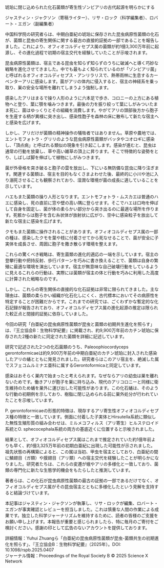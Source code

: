 琥珀に閉じ込められた化石菌類が寄生性ゾンビアリの古代起源を明らかにする  

ジャスティン・ジャクソン（寄稿ライター）、リサ・ロック（科学編集者）、ロバート・エガン（副編集者）  

中国科学院の研究者らは、中期白亜紀の琥珀に保存された昆虫病原性菌類の化石が、菌類と昆虫の寄生関係に関する最古の直接的証拠の一部であることを報告しました。これにより、オフィオコルディセプス属の菌類が約1億3,300万年前に起源し、その進化過程で初期の宿主交代を経験していたことが示唆されます。  

昆虫病原性菌類は、宿主である昆虫を知らず知らずのうちに破滅へと導く巧妙な戦略を進化させてきました。中でも最もよく知られているのが「ゾンビアリ菌」と呼ばれるオフィオコルディセプス・アンリラリスで、熱帯雨林に生息するカーペンターアリに感染します。菌がアリの体内に侵入すると、宿主の神経系を乗っ取り、巣の安全な場所を離れてしまうよう強制します。  

感染したアリはまるで操り人形のように六本足で歩き、コロニーの上方にある植物へと登り、葉に顎を噛みつきます。最後の力を振り絞って葉にしがみついたまま死に、菌はゆっくりとその組織を消費します。やがてアリの頭部後方から胞子を生産する柄が異様に突き出し、感染性胞子を森林の床に散布して新たな宿主へと感染を広げます。  

しかし、アリだけが菌類の精神操作の犠牲者ではありません。草原や農地では、エントモフォトラ・グリリのような昆虫病原性菌類がバッタやコオロギに感染し、「頂点病」と呼ばれる類似の現象を引き起こします。感染が進むと、昆虫は通常の行動を放棄し、草や高い雑草の頂上に昇ります。そこで特徴的な姿勢をとり、しばしば脚を伸ばして植物にしがみつきます。  

菌が外骨格を突き破ると胞子の雲を放出し、下にいる無防備な昆虫に降り注ぎます。関連する菌類は、宿主を目的もなくさまよわせた後、最終的に小川や池に入り溺死させることも観察されており、湿潤な環境が菌の成長に適していることを示しています。  

ハエもまた菌類の操り人形となります。エントモフォトラ・ムスカエは普通のハエに感染し、死の直前に窓や壁の高い隅に登らせます。そこでハエは口吻を伸ばして自身を固定し、菌が体の柔らかい部分から突き出るのに最適な場所を作ります。死骸からは胞子を含む糸状体が放射状に広がり、空中に感染粒子を放出して新たな宿主に感染を広げます。  

クモもまた菌類に操作されることがあります。オフィオコルディセプス属の一部の種は、感染したクモを葉や枝に付着させてから死なせることで、菌が安全に子実体を成長させ、周囲に胞子を撒き散らす環境を整えます。  

これらの驚くべき戦略は、寄生菌類の進化的適応の一端を示しています。宿主の登攀行動や把持反射、歩行パターンを巧みに書き換えることで、菌類は自身の繁殖に最適な環境を演出しています。宿主が無意味な自己破壊行動をしているように見えるこれらの行動は、実際には菌類が宿主の体と行動を巧みに利用した高度に計算された戦略なのです。  

しかし、これらの寄生関係の直接的な化石証拠は非常に限られてきました。主な理由は、菌類の柔らかい組織が化石化しにくく、古代標本においてその病原性を特定することが困難だからです。これまでの研究では、ごくわずかな暫定的な化石記録が報告されており、オフィオコルディセプス属の進化起源の推定は限られた較正点と間接的証拠に依存していました。  

今回の研究「白亜紀の昆虫病原性菌類が昆虫と菌類の初期共生進化を照らす」は、『王立協会B：生物科学紀要』に掲載され、約9,900万年前のカチン琥珀に保存された2種の新たに同定された菌類を詳細に記述しています。  

研究で記述された2つの化石菌類のうち、Paleoophiocordyceps gerontoformicaeは約9,900万年前の中期白亜紀のカチン琥珀に封入された感染したアリの蛹とともに発見されました。研究者らはこのアリ宿主を、絶滅した属でスフェコムルミナエ亜科に属するGerontoformicaと同定しています。  

感染はおそらく巣内で始まったと考えられます。なぜならアリの幼虫は巣を離れないためです。働きアリが胞子を巣に持ち込み、現代のアリコロニーと同様に衛生維持のため蛹を巣外に運び出した可能性があります。この化石蛹は、そのような行動の初期例を示しており、樹脂に閉じ込められる前に巣外処分が行われていたことを示唆しています。  

P. gerontoformicaeの形態的特徴は、現存するアリ寄生性オフィオコルディセプス種の特徴と一致しています。側面に付着した子実体とHirsutella系統に類似した無性生殖形質の組み合わせは、ミルメコフィルス（アリ寄生）ヒルステロイド系統とO. sphecocephala系統の両方の基底近くに位置すると示唆されました。

結果として、オフィオコルディセプス属はこれまで推定されていた約1億年前よりも早く、約1億3,325万年前の初期白亜紀に出現した可能性が示されました。祖先状態の再構築によると、この属は当初、甲虫を宿主としており、白亜紀の間に鱗翅目（ガ類）や膜翅目（アリ類）への宿主交代を経験したことが明らかになりました。研究者たちは、これらの変遷が蛾やアリの多様化と一致しており、菌類の専門化に新たな生態学的機会をもたらしたと推測しています。

著者らは、この化石が昆虫病原性菌類の最古の証拠の一部であるだけでなく、オフィオコルディセプス属がその昆虫宿主とともに多様化したという見解を支持すると結論づけています。

本記事はジャスティン・ジャクソンが執筆し、リサ・ロックが編集、ロバート・エガンが事実確認とレビューを担当しました。これは慎重な人間の作業による成果です。独立した科学ジャーナリズムを維持するために、読者の皆様のご支援をお願い申し上げます。本報告が重要と感じられましたら、特に毎月のご寄付をご検討ください。感謝の印として広告のないアカウントを提供しております。

詳細情報：Yuhui Zhuangら「白亜紀の昆虫病原性菌類が昆虫-菌類共生の初期進化を照らす」、『王立協会B：生物科学紀要』（2025年）。DOI: 10.1098/rspb.2025.0407  
ジャーナル情報：Proceedings of the Royal Society B © 2025 Science X Network